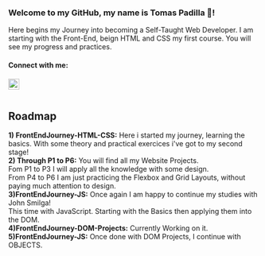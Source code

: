 ### Welcome to my GitHub, my name is Tomas Padilla 👋!

Here begins my Journey into becoming a Self-Taught Web Developer.
I am starting with the Front-End, beign HTML and CSS my first course.
You will see my progress and practices.

#### Connect with me:
<!--[<img align="left" alt="codeSTACKr.com" width="22px" src="https://raw.githubusercontent.com/iconic/open-iconic/master/svg/globe.svg" />][website]
[<img align="left" alt="codeSTACKr | YouTube" width="22px" src="https://cdn.jsdelivr.net/npm/simple-icons@v3/icons/youtube.svg" />][youtube]
[<img align="left" alt="codeSTACKr | Twitter" width="22px" src="https://cdn.jsdelivr.net/npm/simple-icons@v3/icons/twitter.svg" />][twitter]
[<img align="left" alt="codeSTACKr | Instagram" width="22px" src="https://cdn.jsdelivr.net/npm/simple-icons@v3/icons/instagram.svg" />][instagram] -->
[<img align="left" alt="codeSTACKr | LinkedIn" width="22px" src="https://cdn.jsdelivr.net/npm/simple-icons@v3/icons/linkedin.svg" />][linkedin]

[linkedin]: https://www.linkedin.com/in/padillatom/
<br />
<br />
## Roadmap
**1) FrontEndJourney-HTML-CSS:** Here i started my journey, learning the basics. With some theory and practical exercices i've got to my second stage!\
**2) Through **P1** to **P6**:** You will find all my Website Projects.\
Fom P1 to P3 I will apply all the knowledge with some design.\
From P4 to P6 I am just practicing the Flexbox and Grid Layouts, without paying much attention to design.\
**3)FrontEndJourney-JS:** Once again I am happy to continue my studies with John Smilga!\
This time with JavaScript. Starting with the Basics then applying them into the DOM.\
**4)FrontEndJourney-DOM-Projects:** Currently Working on it.
**5)FrontEndJourney-JS:** Once done with DOM Projects, I continue with OBJECTS.


<!--
**PadillaTom/PadillaTom** is a ✨ _special_ ✨ repository because its `README.md` (this file) appears on your GitHub profile.

Here are some ideas to get you started:


- 🌱 I’m currently learning ...
- 👯 I’m looking to collaborate on ...
- 🤔 I’m looking for help with ...
- 💬 Ask me about ...

- 😄 Pronouns: ...
- ⚡ Fun fact: ...
-->
